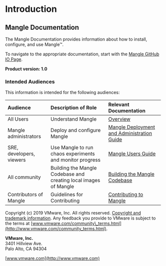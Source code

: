 # Introduction

## Mangle Documentation

The Mangle Documentation provides information about how to install, configure, and use Mangle™.

To navigate to the appropriate documentation, start with the [Mangle GitHub IO Page](https://vmware.github.io/mangle/).

**Product version: 1.0**

### Intended Audiences

This information is intended for the following audiences:

| **Audience** | **Description of Role** | **Relevant Documentation** |
| :--- | :--- | :--- |
| All Users | Understand Mangle | [Overview](overview.md) |
| Mangle administrators | Deploy and configure Mangle | [Mangle Deployment and Administration Guide](mangle-administration/) |
| SRE, developers, viewers | Use Mangle to run chaos experiments and monitor progress | [Mangle Users Guide](sre-developers-and-users/) |
| All community | Building the Mangle Codebase and creating local images of Mangle | [Building the Mangle Codebase](building-the-mangle-codebase.md) |
| Contributors of Mangle | Guidelines for Contributing | [Contributing to Mangle](contributing-to-mangle.md) |

Copyright \(c\) 2019 VMware, Inc. All rights reserved. [Copyright and trademark information](http://pubs.vmware.com/copyright-trademark.html). Any feedback you provide to VMware is subject to the terms at [www.vmware.com/community\_terms.html](http://www.vmware.com/community_terms.html).

**VMware, Inc.**  
3401 Hillview Ave.  
Palo Alto, CA 94304

[www.vmware.com](http://www.vmware.com)

